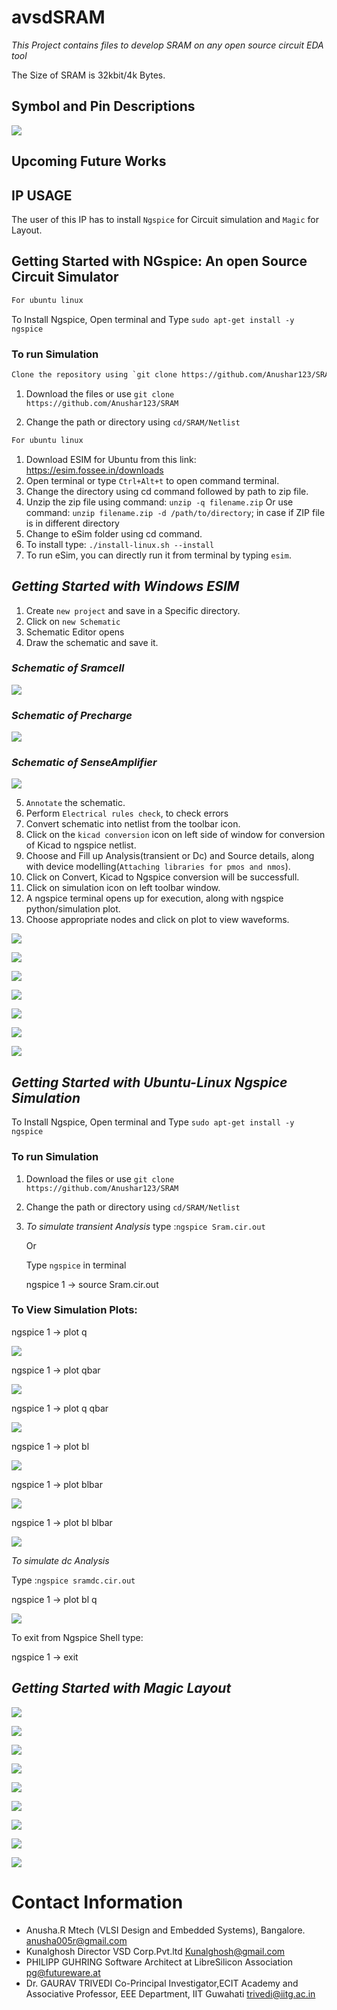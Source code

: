 
# avsdSRAM
*This Project contains files to develop SRAM on any open source circuit EDA tool*

The Size of SRAM is 32kbit/4k Bytes.

## Symbol and Pin Descriptions

![](Circuit-Inv/SingleBitSRAM.png)

## Upcoming Future Works



## IP USAGE

The user of this IP has to install `Ngspice` for Circuit simulation and `Magic` for Layout.

## Getting Started with NGspice: An open Source Circuit Simulator

```html
For ubuntu linux
```
To Install Ngspice, Open terminal and Type 
`sudo apt-get install -y ngspice`

### To run Simulation
```html
Clone the repository using `git clone https://github.com/Anushar123/SRAM`
```
1. Download the files or use `git clone https://github.com/Anushar123/SRAM`

2. Change the path or directory using `cd/SRAM/Netlist`


```html
For ubuntu linux
```
1. Download ESIM for Ubuntu from this link: https://esim.fossee.in/downloads
2. Open terminal or type `Ctrl+Alt+t` to open command terminal.
3. Change the directory using cd command followed by path to zip file.
4. Unzip the zip file using command: `unzip -q filename.zip` 
   Or use command: `unzip filename.zip -d /path/to/directory`; in case if ZIP file is in different directory
5. Change to eSim folder using cd command.
6. To install type: `./install-linux.sh --install`
7. To run eSim, you can directly run it from terminal by typing `esim`.
 
##  *Getting Started with Windows ESIM*
1. Create `new project` and save in a Specific directory.
2. Click on `new Schematic`
3. Schematic Editor opens
4. Draw the schematic and save it.

### *Schematic of Sramcell*
![](Circuit-Inv/Sram.PNG)


### *Schematic of Precharge*
![](Circuit-Inv/Precharge.PNG)


### *Schematic of SenseAmplifier*
![](Circuit-Inv/SenseAmplifier.PNG)


5. `Annotate` the schematic. 
6. Perform `Electrical rules check`, to check errors
7. Convert schematic into netlist from the toolbar icon. 
8. Click on the `kicad conversion` icon on left side of window for conversion of Kicad to ngspice netlist.
9. Choose and Fill up Analysis(transient or Dc) and Source details, along with device modelling(`Attaching libraries for pmos and nmos`). 
10. Click on Convert, Kicad to Ngspice conversion will be successfull.
11. Click on simulation icon on left toolbar window.
12. A ngspice terminal opens up for execution, along with ngspice python/simulation plot.
13. Choose appropriate nodes and click on plot to view waveforms.

![](Waveforms/Esim/Q.PNG)

![](Waveforms/Esim/Qbar.PNG)

![](Waveforms/Esim/QQbar.PNG)

![](Waveforms/Esim/BL.PNG)

![](Waveforms/Esim/BLbar.PNG)

![](Waveforms/Esim/BLBLbar.PNG)

![](Waveforms/Esim/BL-Q(Butterfly).PNG)


## *Getting Started with Ubuntu-Linux Ngspice Simulation*
To Install Ngspice, Open terminal and Type 
`sudo apt-get install -y ngspice`
### To run Simulation
1. Download the files or use `git clone https://github.com/Anushar123/SRAM`

2. Change the path or directory using `cd/SRAM/Netlist`

3. *To simulate transient Analysis* type :`ngspice Sram.cir.out`

   Or

   Type `ngspice` in terminal

   ngspice 1 -> source Sram.cir.out

### To View Simulation Plots:

ngspice 1 -> plot q

![](Waveforms/Ngspice/Q.PNG)

ngspice 1 -> plot qbar

 ![](Waveforms/Ngspice/Qbar.PNG)

ngspice 1 -> plot q qbar

 ![](Waveforms/Ngspice/Q-Qbar.PNG)
 
 ngspice 1 -> plot bl

 ![](Waveforms/Ngspice/BL.PNG)
 
 ngspice 1 -> plot blbar

 ![](Waveforms/Ngspice/BLbar.PNG)
 
 ngspice 1 -> plot bl blbar

 ![](Waveforms/Ngspice/BL-BLbar.PNG)
 
 
*To simulate dc Analysis*
 
Type :`ngspice sramdc.cir.out`

ngspice 1 -> plot bl q

![](Waveforms/Ngspice/BL-Q(Butterfly).PNG)

 
To exit from Ngspice Shell type:

ngspice 1 ->  exit

## *Getting Started with Magic Layout*

![](Circuit-Inv/Sram.PNG) 

![](Layout/Sram.PNG)

![](Layout/Sram-Width,height.PNG) 


![](Circuit-Inv/Precharge.PNG) 

![](Layout/Precharge.PNG)

![](Layout/Precharge-width,height.PNG) 


![](Circuit-Inv/SenseAmplifier.PNG) 

![](Layout/senseamplifier.PNG)

![](Layout/senseamplifier-width,height.PNG)

# Contact Information
* Anusha.R Mtech (VLSI Design and Embedded Systems), Bangalore. anusha005r@gmail.com
* Kunalghosh Director VSD Corp.Pvt.ltd Kunalghosh@gmail.com
* PHILIPP GUHRING Software Architect at LibreSilicon Association pg@futureware.at
* Dr. GAURAV TRIVEDI Co-Principal Investigator,ECIT Academy and Associative Professor, EEE Department, IIT Guwahati trivedi@iitg.ac.in

